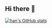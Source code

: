 ## Hi there 👋

<!--
**lxxhanx/lxxhanx** is a ✨ _special_ ✨ repository because its `README.md` (this file) appears on your GitHub profile.

Here are some ideas to get you started:

- 🔭 I’m currently working on ...
- 🌱 I’m currently learning ...
- 👯 I’m looking to collaborate on ...
- 🤔 I’m looking for help with ...
- 💬 Ask me about ...
- 📫 How to reach me: ...
- 😄 Pronouns: ...
- ⚡ Fun fact: ...
-->

[![han's GitHub stats](https://github-readme-stats.vercel.app/api?username=lxxhanx)](https://github.com/anuraghazra/github-readme-stats)
